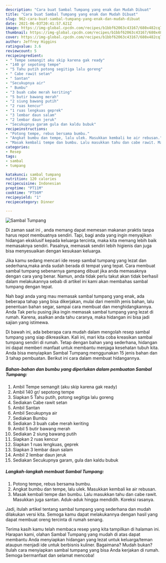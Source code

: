```yaml
---
description: "Cara buat Sambal Tumpang yang enak dan Mudah Dibuat"
title: "Cara buat Sambal Tumpang yang enak dan Mudah Dibuat"
slug: 962-cara-buat-sambal-tumpang-yang-enak-dan-mudah-dibuat
date: 2021-06-03T20:41:57.621Z
image: https://img-global.cpcdn.com/recipes/b1bbf62063c43167/680x482cq70/sambal-tumpang-foto-resep-utama.jpg
thumbnail: https://img-global.cpcdn.com/recipes/b1bbf62063c43167/680x482cq70/sambal-tumpang-foto-resep-utama.jpg
cover: https://img-global.cpcdn.com/recipes/b1bbf62063c43167/680x482cq70/sambal-tumpang-foto-resep-utama.jpg
author: Jeffrey Higgins
ratingvalue: 3.6
reviewcount: 5
recipeingredient:
- " Tempe semangit aku skip karena gak ready"
- "140 gr sepotong tempe"
- "5 Tahu putih potong segitiga lalu goreng"
- " Cabe rawit setan"
- " Santan"
- "Secukupnya air"
- " Bumbu"
- "3 buah cabe merah keriting"
- "5 butir bawang merah"
- "2 siung bawang putih"
- "2 ruas kencur"
- "1 ruas lengkuas geprek"
- "3 lembar daun salam"
- "2 lembar daun jeruk"
- "Secukupnya garam gula dan kaldu bubuk"
recipeinstructions:
- "Potong tempe, rebus bersama bumbu."
- "Angkat bumbu dan tempe, lalu ulek. Masukkan kembali ke air rebusan."
- "Masak kembali tempe dan bumbu. Lalu masukkan tahu dan cabe rawit. Masukkan juga santan. Aduk-aduk hingga mendidih. Koreksi rasanya."
categories:
- Resep
tags:
- sambal
- tumpang

katakunci: sambal tumpang 
nutrition: 120 calories
recipecuisine: Indonesian
preptime: "PT11M"
cooktime: "PT56M"
recipeyield: "1"
recipecategory: Dinner

---
```



![Sambal Tumpang](https://img-global.cpcdn.com/recipes/b1bbf62063c43167/680x482cq70/sambal-tumpang-foto-resep-utama.jpg)

Di zaman  saat ini , anda memang dapat memesan makanan praktis tanpa harus repot membuatnya sendiri. Tapi, bagi anda yang ingin menyajikan hidangan eksklusif kepada keluarga tercinta, maka kita memang lebih baik memasaknya sendiri. Pasalnya, memasak sendiri lebih higienis dan juga bisa menyesuaikan dengan kesukaan keluarga.

Jika kamu sedang mencari ide resep sambal tumpang yang lezat dan sederhana,maka anda sudah berada di tempat yang tepat. Cara membuat sambal tumpang  sebenarnya gampang dibuat jika anda memasaknya dengan cara yang benar. Namun, anda tidak perlu takut akan tidak berhasil dalam melakukannya 
sebab di artikel ini kami akan membahas sambal tumpang dengan tepat.  



Nah bagi anda yang mau memasak sambal tumpang yang enak, ada beberapa tahap yang bisa dikerjakan, mulai dari memilih jenis bahan, lalu penentuan bahan segar, sampai cara membuat dan menghidangkannya. Anda Tak perlu pusing jika ingin memasak sambal tumpang yang lezat di rumah. Karena, asalkan anda  tahu caranya, maka hidangan ini bisa jadi sajian yang istimewa.

Di bawah ini, ada beberapa cara mudah dalam mengolah resep sambal tumpang yang siap dikreasikan. Kali ini, mari kita coba kreasikan sambal tumpang sendiri di rumah. Tetap dengan bahan yang sederhana, hidangan ini dapat memberi manfaat untuk membantu menjaga kesehatan tubuh kita. Anda bisa menyiapkan Sambal Tumpang menggunakan 15 jenis bahan dan 3 tahap pembuatan. Berikut ini cara dalam membuat hidangannya.

<!--inarticleads1-->

##### Bahan-bahan dan bumbu yang diperlukan dalam pembuatan Sambal Tumpang:

1. Ambil  Tempe semangit (aku skip karena gak ready)
1. Ambil 140 gr/ sepotong tempe
1. Siapkan 5 Tahu putih, potong segitiga lalu goreng
1. Sediakan  Cabe rawit setan
1. Ambil  Santan
1. Ambil Secukupnya air
1. Sediakan  Bumbu
1. Sediakan 3 buah cabe merah keriting
1. Ambil 5 butir bawang merah
1. Sediakan 2 siung bawang putih
1. Siapkan 2 ruas kencur
1. Siapkan 1 ruas lengkuas, geprek
1. Siapkan 3 lembar daun salam
1. Ambil 2 lembar daun jeruk
1. Sediakan Secukupnya garam, gula dan kaldu bubuk




<!--inarticleads2-->

##### Langkah-langkah membuat Sambal Tumpang:

1. Potong tempe, rebus bersama bumbu.
1. Angkat bumbu dan tempe, lalu ulek. Masukkan kembali ke air rebusan.
1. Masak kembali tempe dan bumbu. Lalu masukkan tahu dan cabe rawit. Masukkan juga santan. Aduk-aduk hingga mendidih. Koreksi rasanya.




Jadi, itulah artikel tentang  sambal tumpang  yang sederhana dan mudah dilakukan versi kita. Semoga kamu dapat melakukannya dengan hasil yang dapat membuat oreng tercinta di rumah senang. 

Terima kasih kamu telah membaca resep yang kita tampilkan di halaman ini. Harapan kami, olahan  Sambal Tumpang yang mudah di atas dapat membantu Anda menyiapkan hidangan yang lezat untuk keluarga/teman ataupun menjadi ide untuk berbisnis kuliner. Bagaimana? Mudah bukan? Itulah cara menyiapkan sambal tumpang yang bisa Anda kerjakan di rumah. Semoga bermanfaat dan selamat mencoba!

